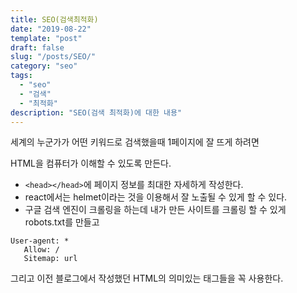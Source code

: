 ```yaml
---
title: SEO(검색최적화)
date: "2019-08-22"
template: "post"
draft: false
slug: "/posts/SEO/"
category: "seo"
tags:
  - "seo"
  - "검색"
  - "최적화"
description: "SEO(검색 최적화)에 대한 내용"
---
```


세계의 누군가가 어떤 키워드로 검색했을때 1페이지에 잘 뜨게 하려면

HTML을 컴퓨터가 이해할 수 있도록 만든다.

- `<head></head>`에 페이지 정보를 최대한 자세하게 작성한다.
- react에서는 helmet이라는 것을 이용해서 잘 노출될 수 있게 할 수 있다.
- 구글 검색 엔진이 크롤링을 하는데 내가 만든 사이트를 크롤링 할 수 있게 robots.txt를 만들고

```
User-agent: *
   Allow: /
   Sitemap: url
```

그리고 이전 블로그에서 작성했던 HTML의 의미있는 태그들을 꼭 사용한다.
